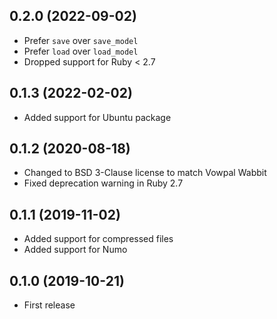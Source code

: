 ## 0.2.0 (2022-09-02)

- Prefer `save` over `save_model`
- Prefer `load` over `load_model`
- Dropped support for Ruby < 2.7

## 0.1.3 (2022-02-02)

- Added support for Ubuntu package

## 0.1.2 (2020-08-18)

- Changed to BSD 3-Clause license to match Vowpal Wabbit
- Fixed deprecation warning in Ruby 2.7

## 0.1.1 (2019-11-02)

- Added support for compressed files
- Added support for Numo

## 0.1.0 (2019-10-21)

- First release
